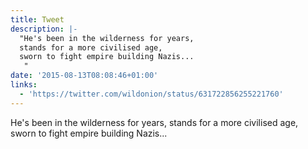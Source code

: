```yaml
---
title: Tweet
description: |-
  "He's been in the wilderness for years,
  stands for a more civilised age,
  sworn to fight empire building Nazis...
   "
date: '2015-08-13T08:08:46+01:00'
links:
  - 'https://twitter.com/wildonion/status/631722856255221760'
---
```

He's been in the wilderness for years,
stands for a more civilised age,
sworn to fight empire building Nazis...
 
